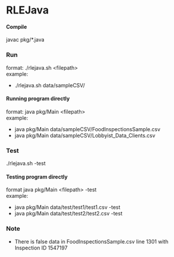 # RLEJava

#### Compile
javac pkg/*.java

### Run
format: ./rlejava.sh \<filepath>  
example:
- ./rlejava.sh data/sampleCSV/

#### Running program directly
format: java pkg/Main \<filepath>  
example:
- java pkg/Main data/sampleCSV/FoodInspectionsSample.csv
- java pkg/Main data/sampleCSV/Lobbyist_Data_Clients.csv

### Test
./rlejava.sh -test

#### Testing program directly
format java pkg/Main \<filepath> -test  
example:
- java pkg/Main data/test/test1/test1.csv -test
- java pkg/Main data/test/test2/test2.csv -test

### Note
- There is false data in FoodInspectionsSample.csv line 1301 with Inspection ID 1547197
